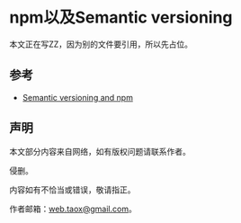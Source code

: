 # npm以及Semantic versioning

本文正在写ZZ，因为别的文件要引用，所以先占位。

## 参考

* [Semantic versioning and npm](https://docs.npmjs.com/getting-started/semantic-versioning)

## 声明

本文部分内容来自网络，如有版权问题请联系作者。

侵删。

内容如有不恰当或错误，敬请指正。

作者邮箱：web.taox@gmail.com。